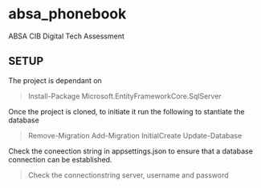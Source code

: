 # absa_phonebook
ABSA CIB Digital Tech Assessment


## SETUP

The project is dependant on 
> Install-Package Microsoft.EntityFrameworkCore.SqlServer

Once the project is cloned, to initiate it run the following to stantiate the database

> Remove-Migration
> Add-Migration InitialCreate
> Update-Database


Check the coneection string in appsettings.json to ensure that a database connection can be established. 

> Check the connectionstring server, username and password